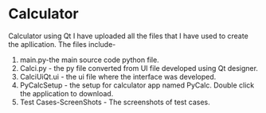 # Calculator
Calculator using Qt
I have uploaded all the files that I have used to create the apllication. The files include-
1. main.py-the main source code python file.
2. Calci.py - the py file converted from UI file developed using Qt designer.
3. CalciUiQt.ui - the ui file where the interface was developed.
4. PyCalcSetup - the setup for calculator app named PyCalc.
Double click the application to download.
5. Test Cases-ScreenShots - The screenshots of test cases.

